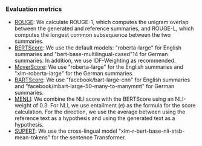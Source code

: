 ### Evaluation metrics

* [ROUGE](https://pypi.org/project/rouge-score/): We calculate ROUGE-1, which computes the unigram overlap between the generated and reference summaries, and ROUGE-L, which computes the longest common subsequence between the two summaries.
* [BERTScore](https://github.com/Tiiiger/bert_score): We use the default models: "roberta-large" for English summaries and "bert-base-multilingual-cased"14 for German summaries. In addition, we use IDF-Weighting as recommended.
* [MoverScore](https://github.com/AIPHES/emnlp19-moverscore): We use "roberta-large" for the English summaries
and "xlm-roberta-large" for the German summaries.
* [BARTScore](https://github.com/neulab/BARTScore): We use "facebook/bart-large-cnn" for English summaries and "facebook/mbart-large-50-many-to-manymmt" for German summaries.
* [MENLI](https://github.com/cyr19/MENLI): We combine the NLI score with the BERTScore using an NLI-weight of 0.3. For NLI, we use entailment (e) as the formula for the score calculation. For the direction, we use the average between using the reference text as a hypothesis and using the generated text as a hypothesis.
* [SUPERT](https://github.com/Yale-LILY/SummEval/tree/master/evaluation/summ_eval): We use the cross-lingual model "xlm-r-bert-base-nli-stsb-mean-tokens" for the sentence Transformer.

